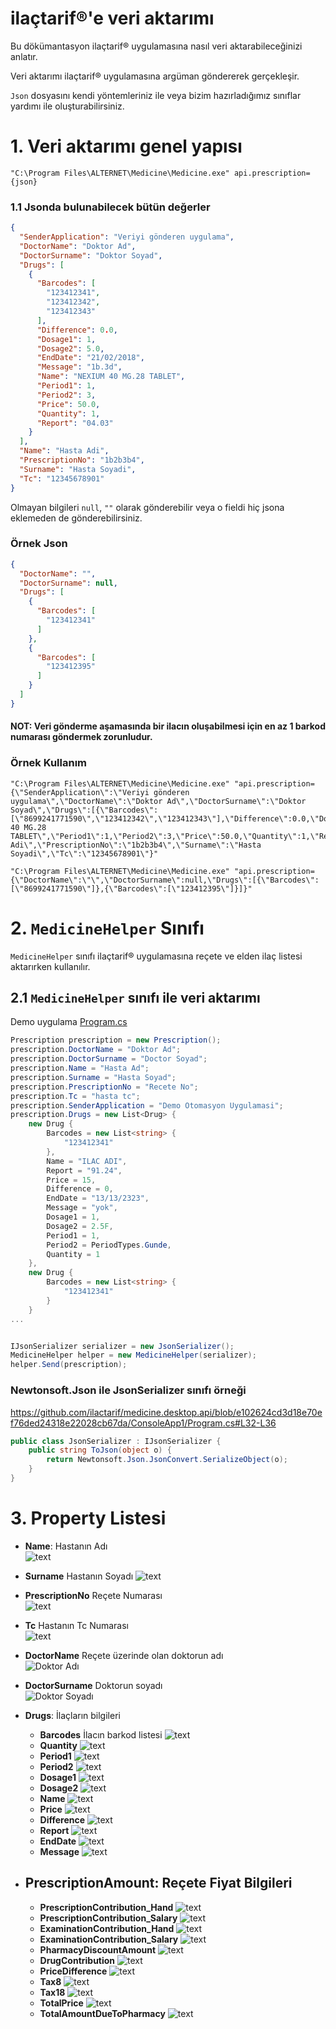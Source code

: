 ilaçtarif®'e veri aktarımı
============================

Bu dökümantasyon ilaçtarif® uygulamasına nasıl veri aktarabileceğinizi
anlatır.

Veri aktarımı ilaçtarif® uygulamasına argüman göndererek gerçekleşir.

`Json` dosyasını kendi yöntemleriniz ile veya bizim hazırladığımız sınıflar yardımı ile oluşturabilirsiniz.

# 1. Veri aktarımı genel yapısı

    "C:\Program Files\ALTERNET\Medicine\Medicine.exe" api.prescription={json}  

### 1.1 Jsonda bulunabilecek bütün değerler

``` json
{
  "SenderApplication": "Veriyi gönderen uygulama",
  "DoctorName": "Doktor Ad",
  "DoctorSurname": "Doktor Soyad",
  "Drugs": [
    {
      "Barcodes": [
        "123412341",
        "123412342",
        "123412343"
      ],
      "Difference": 0.0,
      "Dosage1": 1,
      "Dosage2": 5.0,
      "EndDate": "21/02/2018",
      "Message": "1b.3d",
      "Name": "NEXIUM 40 MG.28 TABLET",
      "Period1": 1,
      "Period2": 3,
      "Price": 50.0,
      "Quantity": 1,
      "Report": "04.03"
    }
  ],
  "Name": "Hasta Adi",
  "PrescriptionNo": "1b2b3b4",
  "Surname": "Hasta Soyadi",
  "Tc": "12345678901"
}
```

Olmayan bilgileri `null`, `""` olarak gönderebilir veya o fieldi hiç jsona eklemeden de gönderebilirsiniz.

### Örnek Json

``` json
{
  "DoctorName": "",
  "DoctorSurname": null,
  "Drugs": [
    {
      "Barcodes": [
        "123412341"
      ]
    },
    {
      "Barcodes": [
        "123412395"
      ]
    }
  ]
}
```

#### NOT: Veri gönderme aşamasında bir ilacın oluşabilmesi için en az 1 barkod numarası göndermek zorunludur.

### Örnek Kullanım

```
"C:\Program Files\ALTERNET\Medicine\Medicine.exe" "api.prescription={\"SenderApplication\":\"Veriyi gönderen uygulama\",\"DoctorName\":\"Doktor Ad\",\"DoctorSurname\":\"Doktor Soyad\",\"Drugs\":[{\"Barcodes\":[\"8699241771590\",\"123412342\",\"123412343\"],\"Difference\":0.0,\"Dosage1\":1,\"Dosage2\":5.0,\"EndDate\":\"21/02/2018\",\"Message\":\"1b.3d\",\"Name\":\"NEXIUM 40 MG.28 TABLET\",\"Period1\":1,\"Period2\":3,\"Price\":50.0,\"Quantity\":1,\"Report\":\"04.03\"}],\"Name\":\"Hasta Adi\",\"PrescriptionNo\":\"1b2b3b4\",\"Surname\":\"Hasta Soyadi\",\"Tc\":\"12345678901\"}"

"C:\Program Files\ALTERNET\Medicine\Medicine.exe" "api.prescription={\"DoctorName\":\"\",\"DoctorSurname\":null,\"Drugs\":[{\"Barcodes\":[\"8699241771590\"]},{\"Barcodes\":[\"123412395\"]}]}"
```

# 2. `MedicineHelper` Sınıfı

`MedicineHelper` sınıfı ilaçtarif® uygulamasına reçete ve elden ilaç listesi aktarırken kullanılır.

## 2.1 `MedicineHelper` sınıfı ile veri aktarımı

Demo uygulama [Program.cs](/ConsoleApp1/Program.cs)

``` C#
Prescription prescription = new Prescription();
prescription.DoctorName = "Doktor Ad";
prescription.DoctorSurname = "Doctor Soyad";
prescription.Name = "Hasta Ad";
prescription.Surname = "Hasta Soyad";
prescription.PrescriptionNo = "Recete No";
prescription.Tc = "hasta tc";
prescription.SenderApplication = "Demo Otomasyon Uygulamasi";
prescription.Drugs = new List<Drug> {
    new Drug {
        Barcodes = new List<string> {
            "123412341"
        },
        Name = "ILAC ADI",
        Report = "91.24",
        Price = 15,
        Difference = 0,
        EndDate = "13/13/2323",
        Message = "yok",
        Dosage1 = 1,
        Dosage2 = 2.5F,
        Period1 = 1,
        Period2 = PeriodTypes.Gunde,
        Quantity = 1
    },
    new Drug {
        Barcodes = new List<string> {
            "123412341"
        }
    }
...


IJsonSerializer serializer = new JsonSerializer();
MedicineHelper helper = new MedicineHelper(serializer);
helper.Send(prescription);
```

### Newtonsoft.Json ile JsonSerializer sınıfı örneği

https://github.com/ilactarif/medicine.desktop.api/blob/e102624cd3d18e70ef76ded24318e22028cb67da/ConsoleApp1/Program.cs#L32-L36


``` C#
public class JsonSerializer : IJsonSerializer {
    public string ToJson(object o) {
        return Newtonsoft.Json.JsonConvert.SerializeObject(o);
    }
}
````



# 3. Property Listesi

-   **Name**: Hastanın Adı  
    ![text](./Documentation/Resources/patientname.png)  
-   **Surname** Hastanın Soyadı ![text](./Documentation/Resources/patientsurname.png)
-   **PrescriptionNo** Reçete Numarası  
    ![text](./Documentation/Resources/prescriptionno.png)  
-   **Tc** Hastanın Tc Numarası  
    ![text](./Documentation/Resources/patienttc.png)  
-   **DoctorName** Reçete üzerinde olan doktorun adı  
    ![Doktor Adı](./Documentation/Resources/doctorname.png)  
-   **DoctorSurname** Doktorun soyadı  
    ![Doktor Soyadı](./Documentation/Resources/doctorsurname.png)  

-   **Drugs**: İlaçların bilgileri
    -   **Barcodes** İlacın barkod listesi
    ![text](./Documentation/Resources/barcode_no.png)
    -   **Quantity**
    ![text](./Documentation/Resources/quantity.png)
    -   **Period1**
    ![text](./Documentation/Resources/period1.png)
    -   **Period2**
    ![text](./Documentation/Resources/period2.png)
    -   **Dosage1**
    ![text](./Documentation/Resources/dosage1.png)
    -   **Dosage2**
    ![text](./Documentation/Resources/dosage2.png)
    -   **Name**
    ![text](./Documentation/Resources/name.png)
    -   **Price**
    ![text](./Documentation/Resources/price.png)  
    -   **Difference**
    ![text](./Documentation/Resources/difference.png)  
    -   **Report**
    ![text](./Documentation/Resources/report.png)
    -   **EndDate**
    ![text](./Documentation/Resources/enddate.png)
    -   **Message**
    ![text](./Documentation/Resources/message.png)
-   **PrescriptionAmount**: Reçete Fiyat Bilgileri
    ----------------------------------------------

    -   **PrescriptionContribution\_Hand**
    ![text](./Documentation/Resources/PrescriptionContribution_Hand.png)
    -   **PrescriptionContribution\_Salary**
    ![text](./Documentation/Resources/PrescriptionContribution_Salary.png)
    -   **ExaminationContribution\_Hand**
    ![text](./Documentation/Resources/ExaminationContribution_Hand.png)
    -   **ExaminationContribution\_Salary**
    ![text](./Documentation/Resources/ExaminationContribution_Salary.png)
    -   **PharmacyDiscountAmount**
    ![text](./Documentation/Resources/PharmacyDiscountAmount.png)
    -   **DrugContribution**
    ![text](./Documentation/Resources/DrugContribution.png)
    -   **PriceDifference**
    ![text](./Documentation/Resources/PriceDifference.png)
    -   **Tax8**
    ![text](./Documentation/Resources/Tax8.png)
    -   **Tax18**
    ![text](./Documentation/Resources/Tax18.png)
    -   **TotalPrice**
    ![text](./Documentation/Resources/TotalPrice.png)
    -   **TotalAmountDueToPharmacy**
    ![text](./Documentation/Resources/TotalAmountDueToPharmacy.png)


